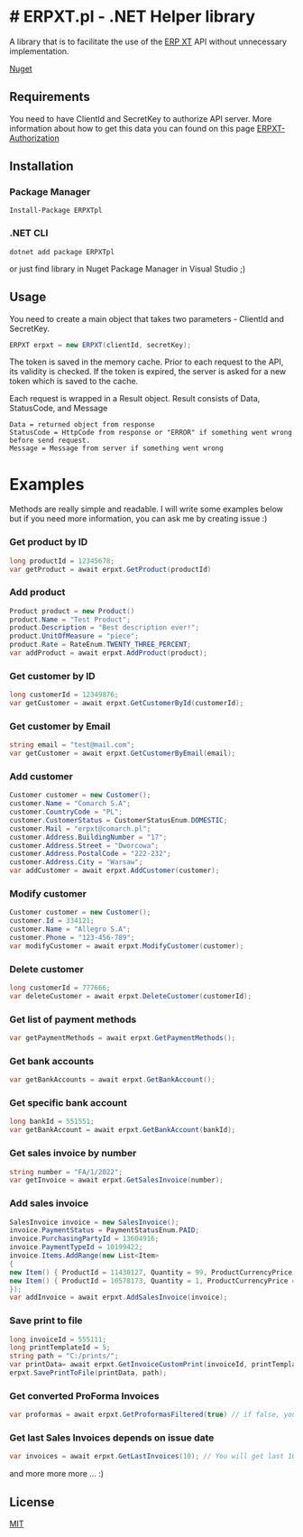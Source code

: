 # # ERPXT.pl - .NET Helper library

A library that is to facilitate the use of the [ERP XT](https://www.erpxt.pl) API without unnecessary implementation.

[Nuget](https://www.nuget.org/packages/ERPXTpl/)

## Requirements

You need to have ClientId and SecretKey to authorize API server. More information about how to get this data you can found on this page [ERPXT-Authorization](https://pomoc.erpxt.pl/dokumentacja/api-autoryzacja/)

## Installation
### Package Manager
```
Install-Package ERPXTpl
```
### .NET CLI
```
dotnet add package ERPXTpl
```
or just find library in Nuget Package Manager in Visual Studio ;)

## Usage
You need to create a main object that takes two parameters - ClientId and SecretKey.

```csharp
ERPXT erpxt = new ERPXT(clientId, secretKey);
```
The token is saved in the memory cache. Prior to each request to the API, its validity is checked. If the token is expired, the server is asked for a new token which is saved to the cache.

Each request is wrapped in a Result object. Result consists of Data, StatusCode, and Message
```
Data = returned object from response
StatusCode = HttpCode from response or "ERROR" if something went wrong before send request.
Message = Message from server if something went wrong
```

# Examples

Methods are really simple and readable. I will write some examples below but if you need more information, you can ask me by creating issue :)

### Get product by ID
```csharp
long productId = 12345678;
var getProduct = await erpxt.GetProduct(productId)
```
### Add product
```csharp
Product product = new Product()
product.Name = "Test Product";
product.Description = "Best description ever!";
product.UnitOfMeasure = "piece";
product.Rate = RateEnum.TWENTY_THREE_PERCENT;
var addProduct = await erpxt.AddProduct(product);
```
### Get customer by ID
```csharp
long customerId = 12349876;
var getCustomer = await erpxt.GetCustomerById(customerId);
```

### Get customer by Email
```csharp
string email = "test@mail.com";
var getCustomer = await erpxt.GetCustomerByEmail(email);
```
### Add customer
```csharp
Customer customer = new Customer();
customer.Name = "Comarch S.A";
customer.CountryCode = "PL";
customer.CustomerStatus = CustomerStatusEnum.DOMESTIC;
customer.Mail = "erpxt@comarch.pl";
customer.Address.BuildingNumber = "17";
customer.Address.Street = "Dworcowa";
customer.Address.PostalCode = "222-232";
customer.Address.City = "Warsaw";
var addCustomer = await erpxt.AddCustomer(customer);
```

### Modify customer
```csharp
Customer customer = new Customer();
customer.Id = 334121;
customer.Name = "Allegro S.A";
customer.Phone = "123-456-789";
var modifyCustomer = await erpxt.ModifyCustomer(customer);
```
### Delete customer
```csharp
long customerId = 777666;
var deleteCustomer = await erpxt.DeleteCustomer(customerId);
```
### Get list of payment methods
```csharp
var getPaymentMethods = await erpxt.GetPaymentMethods();
```

### Get bank accounts
```csharp
var getBankAccounts = await erpxt.GetBankAccount();
```
### Get specific bank account
```csharp
long bankId = 551551;
var getBankAccount = await erpxt.GetBankAccount(bankId);
```
### Get sales invoice by number
```csharp
string number = "FA/1/2022";
var getInvoice = await erpxt.GetSalesInvoice(number);
```

### Add sales invoice
```csharp
SalesInvoice invoice = new SalesInvoice();
invoice.PaymentStatus = PaymentStatusEnum.PAID;
invoice.PurchasingPartyId = 13604916;
invoice.PaymentTypeId = 10199422;
invoice.Items.AddRange(new List<Item>
{
new Item() { ProductId = 11430127, Quantity = 99, ProductCurrencyPrice = 15.52M },
new Item() { ProductId = 10578173, Quantity = 1, ProductCurrencyPrice = 25.00M, ProductDescription = "Hello2" }
});
var addInvoice = await erpxt.AddSalesInvoice(invoice);
```
### Save print to file
```csharp
long invoiceId = 555111;
long printTemplateId = 5;
string path = "C:/prints/";
var printData= await erpxt.GetInvoiceCustomPrint(invoiceId, printTemplateId);
erpxt.SavePrintToFile(printData, path);
```
### Get converted ProForma Invoices
```csharp
var proformas = await erpxt.GetProformasFiltered(true) // if false, you will get non converted
```
### Get last Sales Invoices depends on issue date 
```csharp
var invoices = await erpxt.GetLastInvoices(10); // You will get last 10 invoices;
```
and more more more ... :)
## License
[MIT](https://choosealicense.com/licenses/mit/)
